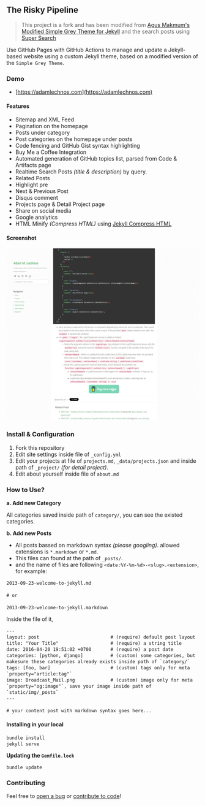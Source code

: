 ## The Risky Pipeline

> This project is a fork and has been modified from [Agus Makmum's Modified Simple Grey Theme for Jekyll](https://github.com/agusmakmun/agusmakmun.github.io)
> and the search posts using [Super Search](https://github.com/chinchang/super-search)

Use GitHub Pages with GitHub Actions to manage and update a Jekyll-based website using a custom Jekyll theme, based on a modified version of the `Simple Grey Theme`.

### Demo
* [https://adamlechnos.com](https://adamlechnos.com)


#### Features

* Sitemap and XML Feed
* Pagination on the homepage
* Posts under category
* Post categories on the homepage under posts
* Code fencing and GitHub Gist syntax highlighting
* Buy Me a Coffee Integration
* Automated generation of GitHub topics list, parsed from Code & Artifacts page
* Realtime Search Posts _(title & description)_ by query.
* Related Posts
* Highlight pre
* Next & Previous Post
* Disqus comment
* Projects page & Detail Project page
* Share on social media
* Google analytics
* HTML Minify _(Compress HTML)_ using [Jekyll Compress HTML](https://github.com/penibelst/jekyll-compress-html)

#### Screenshot

![Screenshot Post Page](https://raw.githubusercontent.com/Adam-Lechnos/screenshots/main/web-app-dev/screenshot-adamlechnos-post-example.png  "Screenshot Post Page")

### Install & Configuration

1. Fork this repository
2. Edit site settings inside file of `_config.yml`
3. Edit your projects at file of `projects.md`, `_data/projects.json` and inside path of `_project/` _(for detail project)_.
4. Edit about yourself inside file of `about.md`

### How to Use?

**a. Add new Category**

All categories saved inside path of `category/`, you can see the existed categories.

**b. Add new Posts**

* All posts bassed on markdown syntax _(please googling)_. allowed extensions is `*.markdown` or `*.md`.
* This files can found at the path of `_posts/`.
* and the name of files are following `<date:%Y-%m-%d>-<slug>.<extension>`, for example:

```
2013-09-23-welcome-to-jekyll.md

# or

2013-09-23-welcome-to-jekyll.markdown
```

Inside the file of it,

```
---
layout: post                          # (require) default post layout
title: "Your Title"                   # (require) a string title
date: 2016-04-20 19:51:02 +0700       # (require) a post date
categories: [python, django]          # (custom) some categories, but makesure these categories already exists inside path of `category/`
tags: [foo, bar]                      # (custom) tags only for meta `property="article:tag"`
image: Broadcast_Mail.png             # (custom) image only for meta `property="og:image"`, save your image inside path of `static/img/_posts`
---

# your content post with markdown syntax goes here...
```


#### Installing in your local

```
bundle install
jekyll serve
```

**Updating the `Gemfile.lock`**

```
bundle update
```

### Contributing

Feel free to [open a bug](https://github.com/adam-lechnos/adam-lechnos.github.io/issues) or [contribute to code](https://github.com/adam-lechnos/adam-lechnos.github.io/pulls)!
